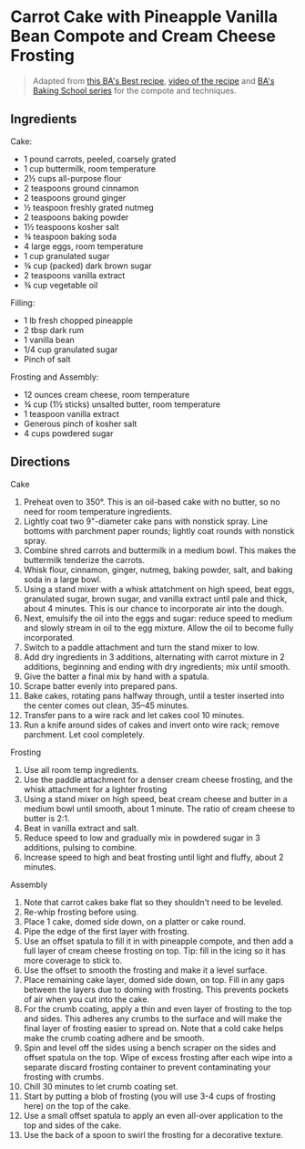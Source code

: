 # Carrot Cake with Pineapple Vanilla Bean Compote and Cream Cheese Frosting

> Adapted from [this BA's Best recipe](https://www.bonappetit.com/recipe/bas-best-carrot-cake?fbclid=IwAR09y8RapRiRA1RaxalNy4NPnDGmt-1jeM_mxwN4HOUPqMEEqe6Gpf02PDg), [video of the recipe](https://www.youtube.com/watch?v=8-5yLt1gqIo&feature=youtu.be&t=819&fbclid=IwAR1x_kVasxWGq3lVzNveABrvEa-rci0TOeL1JP_5J_gf3Y2UTOC4YXfYE7I) and [BA's Baking School series](https://youtu.be/TgPG9tQPR7k?t=570) for the compote and techniques.

## Ingredients 

Cake:
* 1 pound carrots, peeled, coarsely grated
* 1 cup buttermilk, room temperature
* 2½ cups all-purpose flour
* 2 teaspoons ground cinnamon
* 2 teaspoons ground ginger
* ½ teaspoon freshly grated nutmeg
* 2 teaspoons baking powder
* 1½ teaspoons kosher salt
* ¾ teaspoon baking soda
* 4 large eggs, room temperature
* 1 cup granulated sugar
* ¾ cup (packed) dark brown sugar
* 2 teaspoons vanilla extract
* ¾ cup vegetable oil

Filling:
* 1 lb fresh chopped pineapple
* 2 tbsp dark rum
* 1 vanilla bean
* 1/4 cup granulated sugar
* Pinch of salt

Frosting and Assembly:
* 12 ounces cream cheese, room temperature
* ¾ cup (1½ sticks) unsalted butter, room temperature
* 1 teaspoon vanilla extract
* Generous pinch of kosher salt
* 4 cups powdered sugar

## Directions

Cake
1. Preheat oven to 350°. This is an oil-based cake with no butter, so no need for room temperature ingredients.
1. Lightly coat two 9"-diameter cake pans with nonstick spray. Line bottoms with parchment paper rounds; lightly coat rounds with nonstick spray.
1. Combine shred carrots and buttermilk in a medium bowl. This makes the buttermilk tenderize the carrots.
1. Whisk flour, cinnamon, ginger, nutmeg, baking powder, salt, and baking soda in a large bowl.
1. Using a stand mixer with a whisk attatchment on high speed, beat eggs, granulated sugar, brown sugar, and vanilla extract until pale and thick, about 4 minutes. This is our chance to incorporate air into the dough.
1. Next, emulsify the oil into the eggs and sugar: reduce speed to medium and slowly stream in oil to the egg mixture. Allow the oil to become fully incorporated.
1. Switch to a paddle attachment and turn the stand mixer to low. 
1. Add dry ingredients in 3 additions, alternating with carrot mixture in 2 additions, beginning and ending with dry ingredients; mix until smooth.
1. Give the batter a final mix by hand with a spatula.
1. Scrape batter evenly into prepared pans.
1. Bake cakes, rotating pans halfway through, until a tester inserted into the center comes out clean, 35–45 minutes.
1. Transfer pans to a wire rack and let cakes cool 10 minutes.
1. Run a knife around sides of cakes and invert onto wire rack; remove parchment. Let cool completely.

Frosting 
1. Use all room temp ingredients.
1. Use the paddle attachment for a denser cream cheese frosting, and the whisk attachment for a lighter frosting
1. Using a stand mixer on high speed, beat cream cheese and butter in a medium bowl until smooth, about 1 minute. The ratio of cream cheese to butter is 2:1. 
1. Beat in vanilla extract and salt.
1. Reduce speed to low and gradually mix in powdered sugar in 3 additions, pulsing to combine.
1. Increase speed to high and beat frosting until light and fluffy, about 2 minutes.

Assembly
1. Note that carrot cakes bake flat so they shouldn't need to be leveled.
1. Re-whip frosting before using.
1. Place 1 cake, domed side down, on a platter or cake round.
1. Pipe the edge of the first layer with frosting.
1. Use an offset spatula to fill it in with pineapple compote, and then add a full layer of cream cheese frosting on top. Tip: fill in the icing so it has more coverage to stick to.
1. Use the offset to smooth the frosting and make it a level surface. 
1. Place remaining cake layer, domed side down, on top. Fill in any gaps between the layers due to doming with frosting. This prevents pockets of air when you cut into the cake.
1. For the crumb coating, apply a thin and even layer of frosting to the top and sides. This adheres any crumbs to the surface and will make the final layer of frosting easier to spread on. Note that a cold cake helps make the crumb coating adhere and be smooth.
1. Spin and level off the sides using a bench scraper on the sides and offset spatula on the top. Wipe of excess frosting after each wipe into a separate discard frosting container to prevent contaminating your frosting with crumbs.
1. Chill 30 minutes to let crumb coating set.
1. Start by putting a blob of frosting (you will use 3-4 cups of frosting here) on the top of the cake.
1. Use a small offset spatula to apply an even all-over application to the top and sides of the cake.
1. Use the back of a spoon to swirl the frosting for a decorative texture. 

